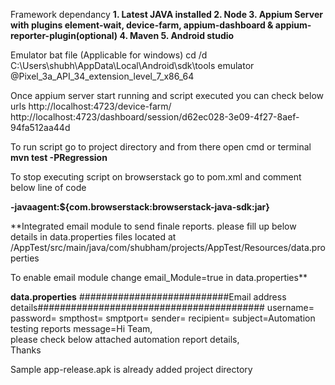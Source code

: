 Framework dependancy
**1. Latest JAVA installed
2. Node
3. Appium Server with plugins element-wait, device-farm, appium-dashboard & appium-reporter-plugin(optional)
4. Maven
5. Android studio**

Emulator bat file (Applicable for windows)
cd /d C:\Users\shubh\AppData\Local\Android\sdk\tools
 emulator @Pixel_3a_API_34_extension_level_7_x86_64

Once appium server start running and script executed you can check below urls 
http://localhost:4723/device-farm/
http://localhost:4723/dashboard/session/d62ec028-3e09-4f27-8aef-94fa512aa44d


To run script go to project directory and from there open cmd or terminal
**mvn test -PRegression**

To stop executing script on browserstack go to pom.xml and comment below line of code

**<argLine>
    -javaagent:${com.browserstack:browserstack-java-sdk:jar}
 </argLine>**

**Integrated email module to send finale reports. please fill up below details in data.properties files 
located at /AppTest/src/main/java/com/shubham/projects/AppTest/Resources/data.properties

To enable email module change email_Module=true in data.properties**
		
**data.properties**
 ###########################Email address details#########################################
username=
password=
smpthost=
smptport=
sender=
recipient=
subject=Automation testing reports
message=Hi Team,<br>please check below attached automation report details,<br> Thanks

Sample app-release.apk is already added project directory
